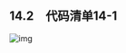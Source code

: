    

## 14.2　代码清单14-1

![img](../0-Assets/Epubook/x86汇编语言从实模式到保护模式_李忠_等_Z_Library/images/00588.jpeg)